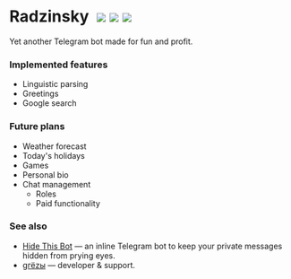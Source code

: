 # Radzinsky ![](https://github.com/undrcrxwn/radzinsky/actions/workflows/dotnet.yml/badge.svg) [![](https://www.codefactor.io/repository/github/undrcrxwn/radzinsky/badge/master)](https://www.codefactor.io/repository/github/undrcrxwn/radzinsky/overview/master) [![](https://img.shields.io/badge/telegram-@radzinsky__bot-blue)](https://t.me/radzinsky_bot)
Yet another Telegram bot made for fun and profit.

### Implemented features
- Linguistic parsing
- Greetings
- Google search

### Future plans
- Weather forecast
- Today's holidays
- Games
- Personal bio
- Chat management
  - Roles
  - Paid functionality
  
### See also
- [Hide This Bot](https://github.com/undrcrxwn/hide-this-bot) — an inline Telegram bot to keep your private messages hidden from prying eyes.
- [gгёzы](https://t.me/undrcrxwn) — developer & support.
